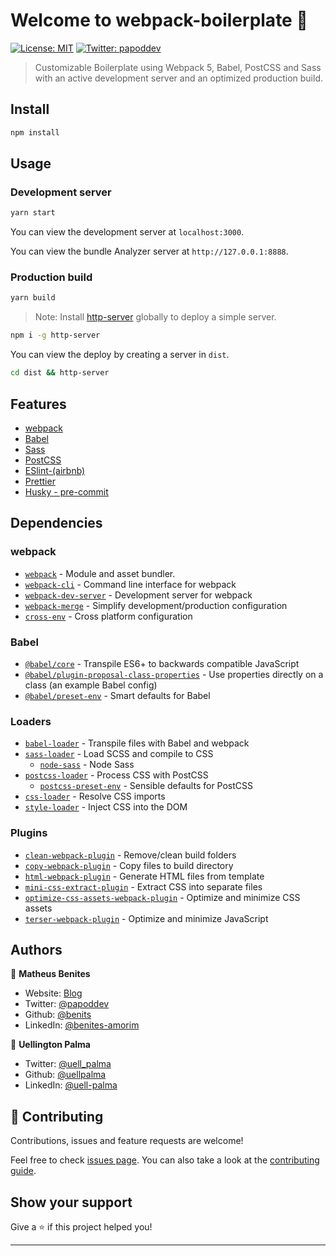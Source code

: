 # Welcome to webpack-boilerplate 👋

[![License: MIT](https://img.shields.io/badge/License-MIT-yellow.svg)](#)
[![Twitter: papoddev](https://img.shields.io/twitter/follow/papoddev.svg?style=social)](https://twitter.com/papoddev)

> Customizable Boilerplate using Webpack 5, Babel, PostCSS and Sass with an active development server and an optimized production build.

## Install

```sh
npm install
```

## Usage

### Development server

```bash
yarn start
```

You can view the development server at `localhost:3000`.

You can view the bundle Analyzer server at `http://127.0.0.1:8888`.

### Production build

```bash
yarn build
```

> Note: Install [http-server](https://www.npmjs.com/package/http-server) globally to deploy a simple server.

```bash
npm i -g http-server
```

You can view the deploy by creating a server in `dist`.

```bash
cd dist && http-server
```

## Features

- [webpack](https://webpack.js.org/)
- [Babel](https://babeljs.io/)
- [Sass](https://sass-lang.com/)
- [PostCSS](https://postcss.org/)
- [ESlint-(airbnb)](https://eslint.org/)
- [Prettier](https://prettier.io/)
- [Husky - pre-commit](https://typicode.github.io/husky/#/)

## Dependencies

### webpack

- [`webpack`](https://github.com/webpack/webpack) - Module and asset bundler.
- [`webpack-cli`](https://github.com/webpack/webpack-cli) - Command line interface for webpack
- [`webpack-dev-server`](https://github.com/webpack/webpack-dev-server) - Development server for webpack
- [`webpack-merge`](https://github.com/survivejs/webpack-merge) - Simplify development/production configuration
- [`cross-env`](https://github.com/kentcdodds/cross-env) - Cross platform configuration

### Babel

- [`@babel/core`](https://www.npmjs.com/package/@babel/core) - Transpile ES6+ to backwards compatible JavaScript
- [`@babel/plugin-proposal-class-properties`](https://babeljs.io/docs/en/babel-plugin-proposal-class-properties) - Use properties directly on a class (an example Babel config)
- [`@babel/preset-env`](https://babeljs.io/docs/en/babel-preset-env) - Smart defaults for Babel

### Loaders

- [`babel-loader`](https://webpack.js.org/loaders/babel-loader/) - Transpile files with Babel and webpack
- [`sass-loader`](https://webpack.js.org/loaders/sass-loader/) - Load SCSS and compile to CSS
  - [`node-sass`](https://github.com/sass/node-sass) - Node Sass
- [`postcss-loader`](https://webpack.js.org/loaders/postcss-loader/) - Process CSS with PostCSS
  - [`postcss-preset-env`](https://www.npmjs.com/package/postcss-preset-env) - Sensible defaults for PostCSS
- [`css-loader`](https://webpack.js.org/loaders/css-loader/) - Resolve CSS imports
- [`style-loader`](https://webpack.js.org/loaders/style-loader/) - Inject CSS into the DOM

### Plugins

- [`clean-webpack-plugin`](https://github.com/johnagan/clean-webpack-plugin) - Remove/clean build folders
- [`copy-webpack-plugin`](https://github.com/webpack-contrib/copy-webpack-plugin) - Copy files to build directory
- [`html-webpack-plugin`](https://github.com/jantimon/html-webpack-plugin) - Generate HTML files from template
- [`mini-css-extract-plugin`](https://github.com/webpack-contrib/mini-css-extract-plugin) - Extract CSS into separate files
- [`optimize-css-assets-webpack-plugin`](https://github.com/NMFR/optimize-css-assets-webpack-plugin) - Optimize and minimize CSS assets
- [`terser-webpack-plugin`](https://github.com/webpack-contrib/terser-webpack-plugin) - Optimize and minimize JavaScript

## Authors

👤 **Matheus Benites**

* Website: [Blog](https://bit.ly/Papo-de-Dev)
* Twitter: [@papoddev](https://twitter.com/papoddev)
* Github: [@benits](https://github.com/benits)
* LinkedIn: [@benites-amorim](https://linkedin.com/in/benites-amorim)

👤 **Uellington Palma**

* Twitter: [@uell_palma](https://twitter.com/uell_palma)
* Github: [@uellpalma](https://github.com/uellpalma)
* LinkedIn: [@uell-palma](https://linkedin.com/in/uell-palma)

## 🤝 Contributing

Contributions, issues and feature requests are welcome!

Feel free to check [issues page](https://github.com/benits/boilerplate-webpack-5/issues). You can also take a look at the [contributing guide](https://github.com/benits/boilerplate-webpack-5/blob/main/CONTRIBUTING.md).

## Show your support

Give a ⭐️ if this project helped you!

***
